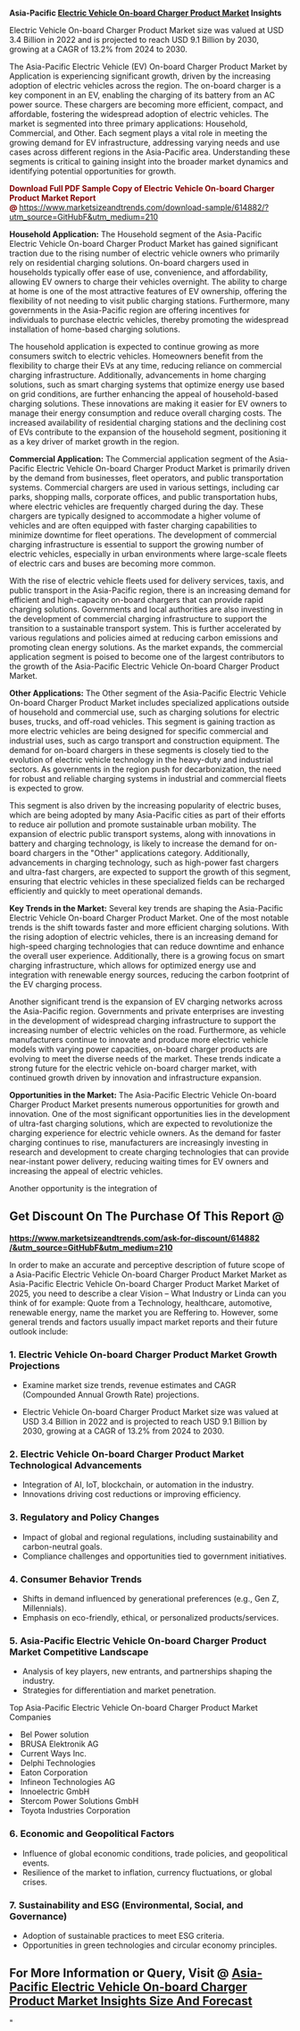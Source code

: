 <p><strong>Asia-Pacific&nbsp;<a href=""https://www.marketsizeandtrends.com/download-sample/614882/&amp;utm_source=GitHubF&amp;utm_medium=210"">Electric Vehicle On-board Charger Product Market</a> Insights</strong></p><p>Electric Vehicle On-board Charger Product Market size was valued at USD 3.4 Billion in 2022 and is projected to reach USD 9.1 Billion by 2030, growing at a CAGR of 13.2% from 2024 to 2030.</p><p><p>The Asia-Pacific Electric Vehicle (EV) On-board Charger Product Market by Application is experiencing significant growth, driven by the increasing adoption of electric vehicles across the region. The on-board charger is a key component in an EV, enabling the charging of its battery from an AC power source. These chargers are becoming more efficient, compact, and affordable, fostering the widespread adoption of electric vehicles. The market is segmented into three primary applications: Household, Commercial, and Other. Each segment plays a vital role in meeting the growing demand for EV infrastructure, addressing varying needs and use cases across different regions in the Asia-Pacific area. Understanding these segments is critical to gaining insight into the broader market dynamics and identifying potential opportunities for growth. <p><strong><span style="color: #800000;">Download Full PDF Sample Copy of Electric Vehicle On-board Charger Product Market Report @</span>&nbsp;</strong><a href="https://www.marketsizeandtrends.com/download-sample/614882/?utm_source=GitHubF&amp;utm_medium=210" target="_blank">https://www.marketsizeandtrends.com/download-sample/614882/?utm_source=GitHubF&amp;utm_medium=210</a></p></p><p><strong>Household Application:</strong> The Household segment of the Asia-Pacific Electric Vehicle On-board Charger Product Market has gained significant traction due to the rising number of electric vehicle owners who primarily rely on residential charging solutions. On-board chargers used in households typically offer ease of use, convenience, and affordability, allowing EV owners to charge their vehicles overnight. The ability to charge at home is one of the most attractive features of EV ownership, offering the flexibility of not needing to visit public charging stations. Furthermore, many governments in the Asia-Pacific region are offering incentives for individuals to purchase electric vehicles, thereby promoting the widespread installation of home-based charging solutions.<p>The household application is expected to continue growing as more consumers switch to electric vehicles. Homeowners benefit from the flexibility to charge their EVs at any time, reducing reliance on commercial charging infrastructure. Additionally, advancements in home charging solutions, such as smart charging systems that optimize energy use based on grid conditions, are further enhancing the appeal of household-based charging solutions. These innovations are making it easier for EV owners to manage their energy consumption and reduce overall charging costs. The increased availability of residential charging stations and the declining cost of EVs contribute to the expansion of the household segment, positioning it as a key driver of market growth in the region.</p><p><strong>Commercial Application:</strong> The Commercial application segment of the Asia-Pacific Electric Vehicle On-board Charger Product Market is primarily driven by the demand from businesses, fleet operators, and public transportation systems. Commercial chargers are used in various settings, including car parks, shopping malls, corporate offices, and public transportation hubs, where electric vehicles are frequently charged during the day. These chargers are typically designed to accommodate a higher volume of vehicles and are often equipped with faster charging capabilities to minimize downtime for fleet operations. The development of commercial charging infrastructure is essential to support the growing number of electric vehicles, especially in urban environments where large-scale fleets of electric cars and buses are becoming more common.<p>With the rise of electric vehicle fleets used for delivery services, taxis, and public transport in the Asia-Pacific region, there is an increasing demand for efficient and high-capacity on-board chargers that can provide rapid charging solutions. Governments and local authorities are also investing in the development of commercial charging infrastructure to support the transition to a sustainable transport system. This is further accelerated by various regulations and policies aimed at reducing carbon emissions and promoting clean energy solutions. As the market expands, the commercial application segment is poised to become one of the largest contributors to the growth of the Asia-Pacific Electric Vehicle On-board Charger Product Market.</p><p><strong>Other Applications:</strong> The Other segment of the Asia-Pacific Electric Vehicle On-board Charger Product Market includes specialized applications outside of household and commercial use, such as charging solutions for electric buses, trucks, and off-road vehicles. This segment is gaining traction as more electric vehicles are being designed for specific commercial and industrial uses, such as cargo transport and construction equipment. The demand for on-board chargers in these segments is closely tied to the evolution of electric vehicle technology in the heavy-duty and industrial sectors. As governments in the region push for decarbonization, the need for robust and reliable charging systems in industrial and commercial fleets is expected to grow.<p>This segment is also driven by the increasing popularity of electric buses, which are being adopted by many Asia-Pacific cities as part of their efforts to reduce air pollution and promote sustainable urban mobility. The expansion of electric public transport systems, along with innovations in battery and charging technology, is likely to increase the demand for on-board chargers in the "Other" applications category. Additionally, advancements in charging technology, such as high-power fast chargers and ultra-fast chargers, are expected to support the growth of this segment, ensuring that electric vehicles in these specialized fields can be recharged efficiently and quickly to meet operational demands.</p><p><strong>Key Trends in the Market:</strong> Several key trends are shaping the Asia-Pacific Electric Vehicle On-board Charger Product Market. One of the most notable trends is the shift towards faster and more efficient charging solutions. With the rising adoption of electric vehicles, there is an increasing demand for high-speed charging technologies that can reduce downtime and enhance the overall user experience. Additionally, there is a growing focus on smart charging infrastructure, which allows for optimized energy use and integration with renewable energy sources, reducing the carbon footprint of the EV charging process.<p>Another significant trend is the expansion of EV charging networks across the Asia-Pacific region. Governments and private enterprises are investing in the development of widespread charging infrastructure to support the increasing number of electric vehicles on the road. Furthermore, as vehicle manufacturers continue to innovate and produce more electric vehicle models with varying power capacities, on-board charger products are evolving to meet the diverse needs of the market. These trends indicate a strong future for the electric vehicle on-board charger market, with continued growth driven by innovation and infrastructure expansion.</p><p><strong>Opportunities in the Market:</strong> The Asia-Pacific Electric Vehicle On-board Charger Product Market presents numerous opportunities for growth and innovation. One of the most significant opportunities lies in the development of ultra-fast charging solutions, which are expected to revolutionize the charging experience for electric vehicle owners. As the demand for faster charging continues to rise, manufacturers are increasingly investing in research and development to create charging technologies that can provide near-instant power delivery, reducing waiting times for EV owners and increasing the appeal of electric vehicles.<p>Another opportunity is the integration of</p><h2><strong>Get Discount On The Purchase Of This Report @&nbsp;</strong></h2><p><strong><a href=""https://www.marketsizeandtrends.com/ask-for-discount/614882/&amp;utm_source=GitHubF&amp;utm_medium=210"" target=""_blank"">https://www.marketsizeandtrends.com/ask-for-discount/614882<br />/&amp;utm_source=GitHubF&amp;utm_medium=210</a></strong></p><p>In order to make an accurate and perceptive description of future scope of a Asia-Pacific&nbsp;Electric Vehicle On-board Charger Product Market Market as Asia-Pacific&nbsp;Electric Vehicle On-board Charger Product Market Market of 2025, you need to describe a clear Vision &ndash; What Industry or Linda can you think of for example: Quote from a Technology, healthcare, automotive, renewable energy, name the market you are Reffering to. However, some general trends and factors usually impact market reports and their future outlook include:</p><h3>1.&nbsp;<strong>Electric Vehicle On-board Charger Product Market Growth Projections</strong></h3><ul><li>Examine market size trends, revenue estimates and CAGR (Compounded Annual Growth Rate) projections.</li><li><p>Electric Vehicle On-board Charger Product Market size was valued at USD 3.4 Billion in 2022 and is projected to reach USD 9.1 Billion by 2030, growing at a CAGR of 13.2% from 2024 to 2030.</p></li></ul><h3>2.&nbsp;<strong>Electric Vehicle On-board Charger Product Market Technological Advancements</strong></h3><ul><li>Integration of AI, IoT, blockchain, or automation in the industry.</li><li>Innovations driving cost reductions or improving efficiency.</li></ul><h3>3.&nbsp;<strong>Regulatory and Policy Changes</strong></h3><ul><li>Impact of global and regional regulations, including sustainability and carbon-neutral goals.</li><li>Compliance challenges and opportunities tied to government initiatives.</li></ul><h3>4.&nbsp;<strong>Consumer Behavior Trends</strong></h3><ul><li>Shifts in demand influenced by generational preferences (e.g., Gen Z, Millennials).</li><li>Emphasis on eco-friendly, ethical, or personalized products/services.</li></ul><h3>5.&nbsp;<strong>Asia-Pacific Electric Vehicle On-board Charger Product Market Competitive Landscape</strong></h3><ul><li>Analysis of key players, new entrants, and partnerships shaping the industry.</li><li>Strategies for differentiation and market penetration.</li></ul><p data-pm-slice=""1 1 []"">Top Asia-Pacific Electric Vehicle On-board Charger Product Market Companies</p><div data-test-id=""""><p><li>Bel Power solution</li><li> BRUSA Elektronik AG</li><li> Current Ways Inc.</li><li> Delphi Technologies</li><li> Eaton Corporation</li><li> Infineon Technologies AG</li><li> Innoelectric GmbH</li><li> Stercom Power Solutions GmbH</li><li> Toyota Industries Corporation</li></p></div><h3>6.&nbsp;<strong>Economic and Geopolitical Factors</strong></h3><ul><li>Influence of global economic conditions, trade policies, and geopolitical events.</li><li>Resilience of the market to inflation, currency fluctuations, or global crises.</li></ul><h3>7.&nbsp;<strong>Sustainability and ESG (Environmental, Social, and Governance)</strong></h3><ul><li>Adoption of sustainable practices to meet ESG criteria.</li><li>Opportunities in green technologies and circular economy principles.</li></ul><h2><strong>For More Information or Query, Visit @&nbsp;</strong><a href=""https://www.verifiedmarketreports.com/product/electric-vehicle-on-board-charger-product-market/"" target=""_blank"">Asia-Pacific Electric Vehicle On-board Charger Product Market Insights Size And Forecast</a></h2>"

